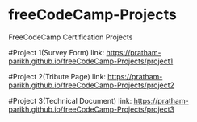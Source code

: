 # freeCodeCamp-Projects
FreeCodeCamp Certification Projects

#Project 1(Survey Form)
link: https://pratham-parikh.github.io/freeCodeCamp-Projects/project1  

#Project 2(Tribute Page)
link: https://pratham-parikh.github.io/freeCodeCamp-Projects/project2  

#Project 3(Technical Document)
link: https://pratham-parikh.github.io/freeCodeCamp-Projects/project3
